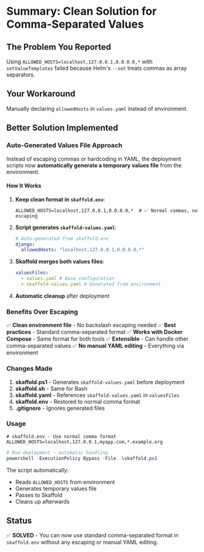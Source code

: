 # Summary: Clean Solution for Comma-Separated Values

## The Problem You Reported

Using `ALLOWED_HOSTS=localhost,127.0.0.1,0.0.0.0,*` with `setValueTemplates` failed because Helm's `--set` treats commas as array separators.

## Your Workaround

Manually declaring `allowedHosts` in `values.yaml` instead of environment.

## Better Solution Implemented

### Auto-Generated Values File Approach

Instead of escaping commas or hardcoding in YAML, the deployment scripts now **automatically generate a temporary values file** from the environment.

#### How It Works

1. **Keep clean format in `skaffold.env`**:

   ```env
   ALLOWED_HOSTS=localhost,127.0.0.1,0.0.0.0,*  # ✅ Normal commas, no escaping
   ```

2. **Script generates `skaffold-values.yaml`**:

   ```yaml
   # Auto-generated from skaffold.env
   django:
     allowedHosts: "localhost,127.0.0.1,0.0.0.0,*"
   ```

3. **Skaffold merges both values files**:

   ```yaml
   valuesFiles:
     - values.yaml # Base configuration
     - skaffold-values.yaml # Generated from environment
   ```

4. **Automatic cleanup** after deployment

### Benefits Over Escaping

✅ **Clean environment file** - No backslash escaping needed
✅ **Best practices** - Standard comma-separated format
✅ **Works with Docker Compose** - Same format for both tools
✅ **Extensible** - Can handle other comma-separated values
✅ **No manual YAML editing** - Everything via environment

### Changes Made

1. **skaffold.ps1** - Generates `skaffold-values.yaml` before deployment
2. **skaffold.sh** - Same for Bash
3. **skaffold.yaml** - References `skaffold-values.yaml` in `valuesFiles`
4. **skaffold.env** - Restored to normal comma format
5. **.gitignore** - Ignores generated files

### Usage

```env
# skaffold.env - Use normal comma format
ALLOWED_HOSTS=localhost,127.0.0.1,myapp.com,*.example.org
```

```powershell
# Run deployment - automatic handling
powershell -ExecutionPolicy Bypass -File .\skaffold.ps1
```

The script automatically:

- Reads `ALLOWED_HOSTS` from environment
- Generates temporary values file
- Passes to Skaffold
- Cleans up afterwards

## Status

✅ **SOLVED** - You can now use standard comma-separated format in `skaffold.env` without any escaping or manual YAML editing.
